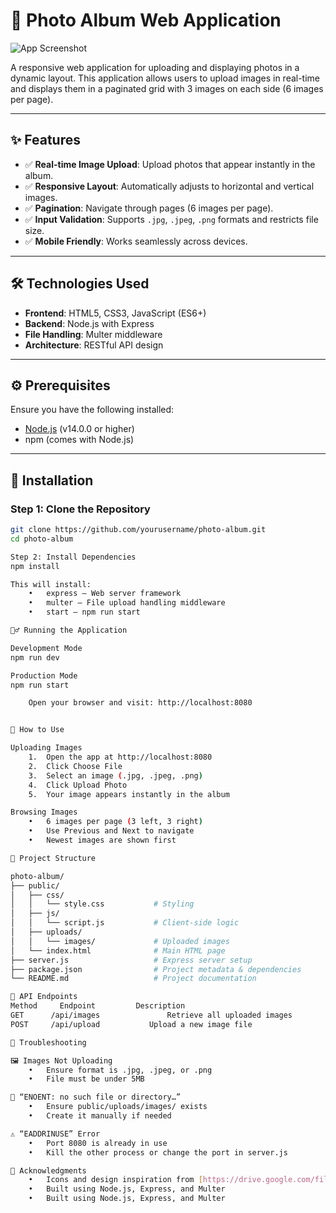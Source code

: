 # 📸 Photo Album Web Application

![App Screenshot](public/screenshot.png)

A responsive web application for uploading and displaying photos in a dynamic layout. This application allows users to upload images in real-time and displays them in a paginated grid with 3 images on each side (6 images per page).

---

## ✨ Features

- ✅ **Real-time Image Upload**: Upload photos that appear instantly in the album.
- ✅ **Responsive Layout**: Automatically adjusts to horizontal and vertical images.
- ✅ **Pagination**: Navigate through pages (6 images per page).
- ✅ **Input Validation**: Supports `.jpg`, `.jpeg`, `.png` formats and restricts file size.
- ✅ **Mobile Friendly**: Works seamlessly across devices.

---

## 🛠 Technologies Used

- **Frontend**: HTML5, CSS3, JavaScript (ES6+)
- **Backend**: Node.js with Express
- **File Handling**: Multer middleware
- **Architecture**: RESTful API design

---

## ⚙️ Prerequisites

Ensure you have the following installed:

- [Node.js](https://nodejs.org/) (v14.0.0 or higher)
- npm (comes with Node.js)

---

## 🚀 Installation

### Step 1: Clone the Repository

```bash
git clone https://github.com/yourusername/photo-album.git
cd photo-album

Step 2: Install Dependencies
npm install

This will install:
	•	express – Web server framework
	•	multer – File upload handling middleware
	•	start – npm run start

🏃‍♂️ Running the Application

Development Mode
npm run dev

Production Mode
npm run start

	Open your browser and visit: http://localhost:8080


📸 How to Use

Uploading Images
	1.	Open the app at http://localhost:8080
	2.	Click Choose File
	3.	Select an image (.jpg, .jpeg, .png)
	4.	Click Upload Photo
	5.	Your image appears instantly in the album

Browsing Images
	•	6 images per page (3 left, 3 right)
	•	Use Previous and Next to navigate
	•	Newest images are shown first

📂 Project Structure

photo-album/
├── public/
│   ├── css/
│   │   └── style.css           # Styling
│   ├── js/
│   │   └── script.js           # Client-side logic
│   ├── uploads/
│   │   └── images/             # Uploaded images
│   └── index.html              # Main HTML page
├── server.js                   # Express server setup
├── package.json                # Project metadata & dependencies
└── README.md                   # Project documentation

🔌 API Endpoints
Method	   Endpoint	        Description
GET	     /api/images	           Retrieve all uploaded images
POST	 /api/upload	       Upload a new image file

🧰 Troubleshooting

🖼️ Images Not Uploading
	•	Ensure format is .jpg, .jpeg, or .png
	•	File must be under 5MB

🛑 “ENOENT: no such file or directory…”
	•	Ensure public/uploads/images/ exists
	•	Create it manually if needed

⚠️ “EADDRINUSE” Error
	•	Port 8080 is already in use
	•	Kill the other process or change the port in server.js

🙏 Acknowledgments
	•	Icons and design inspiration from [https://drive.google.com/file/d/17-Ul2F7fj8XxZlYNN7vF_aokSogC6z6d/view]
	•	Built using Node.js, Express, and Multer
    •	Built using Node.js, Express, and Multer

